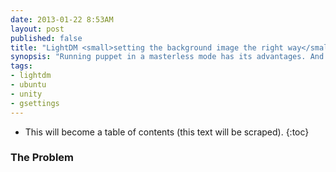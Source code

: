 ```yaml
---
date: 2013-01-22 8:53AM
layout: post
published: false
title: "LightDM <small>setting the background image the right way</small>"
synopsis: "Running puppet in a masterless mode has its advantages. And disadvantages. "
tags:
- lightdm
- ubuntu
- unity
- gsettings
---
```


* This will become a table of contents (this text will be scraped).
{:toc}

### The Problem


